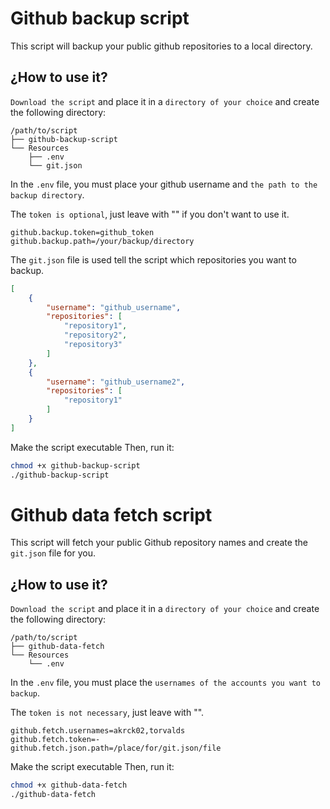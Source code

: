 # Github backup script

This script will backup your public github repositories to a local directory.

## ¿How to use it?

`Download the script` and place it in a `directory of your choice` and create the following directory:

    /path/to/script
    ├── github-backup-script
    └── Resources 
        ├── .env
        └── git.json

In the `.env` file, you must place your github username and `the path to the backup directory`.

The `token is optional`, just leave with "" if you don't want to use it.

```.env
github.backup.token=github_token
github.backup.path=/your/backup/directory
```

The `git.json` file is used tell the script which repositories you want to backup.

```json
[
    {
        "username": "github_username",
        "repositories": [
            "repository1",
            "repository2",
            "repository3"
        ]
    },
    {
        "username": "github_username2",
        "repositories": [
            "repository1"
        ]
    }
]
```


Make the script executable Then, run it:

```bash
chmod +x github-backup-script
./github-backup-script
```


# Github data fetch script

This script will fetch your public Github repository names 
and create the `git.json` file for you.


## ¿How to use it?

`Download the script` and place it in a `directory of your choice` and create the following directory:

    /path/to/script
    ├── github-data-fetch
    └── Resources 
        └── .env

In the `.env` file, you must place the `usernames of the accounts you want to backup`.

The `token is not necessary`, just leave with "".


```.env
github.fetch.usernames=akrck02,torvalds
github.fetch.token=-
github.fetch.json.path=/place/for/git.json/file
```

Make the script executable Then, run it:

```bash
chmod +x github-data-fetch
./github-data-fetch
```